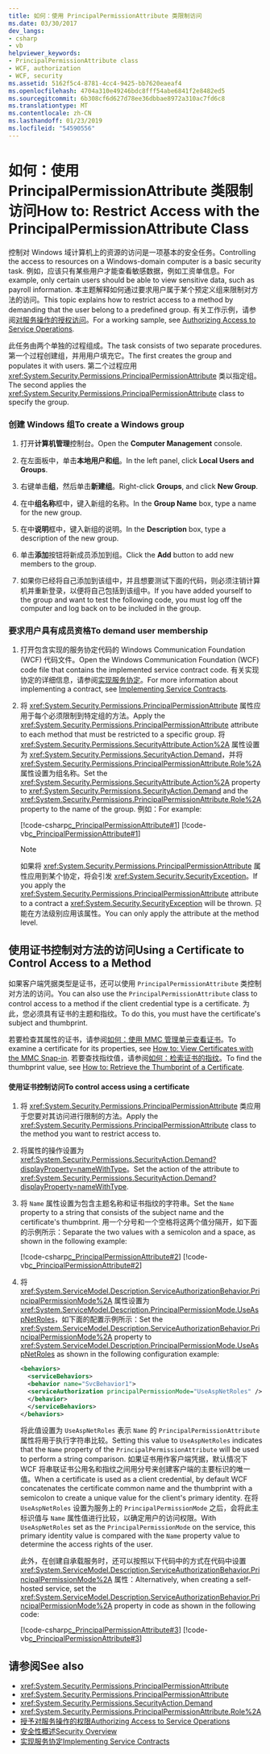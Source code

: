 ```yaml
---
title: 如何：使用 PrincipalPermissionAttribute 类限制访问
ms.date: 03/30/2017
dev_langs:
- csharp
- vb
helpviewer_keywords:
- PrincipalPermissionAttribute class
- WCF, authorization
- WCF, security
ms.assetid: 5162f5c4-8781-4cc4-9425-bb7620eaeaf4
ms.openlocfilehash: 4704a310e49246bdc8fff54abe6841f2e8482ed5
ms.sourcegitcommit: 6b308cf6d627d78ee36dbbae8972a310ac7fd6c8
ms.translationtype: MT
ms.contentlocale: zh-CN
ms.lasthandoff: 01/23/2019
ms.locfileid: "54590556"
---
```

# <a name="how-to-restrict-access-with-the-principalpermissionattribute-class"></a><span data-ttu-id="3416d-102">如何：使用 PrincipalPermissionAttribute 类限制访问</span><span class="sxs-lookup"><span data-stu-id="3416d-102">How to: Restrict Access with the PrincipalPermissionAttribute Class</span></span>
<span data-ttu-id="3416d-103">控制对 Windows 域计算机上的资源的访问是一项基本的安全任务。</span><span class="sxs-lookup"><span data-stu-id="3416d-103">Controlling the access to resources on a Windows-domain computer is a basic security task.</span></span> <span data-ttu-id="3416d-104">例如，应该只有某些用户才能查看敏感数据，例如工资单信息。</span><span class="sxs-lookup"><span data-stu-id="3416d-104">For example, only certain users should be able to view sensitive data, such as payroll information.</span></span> <span data-ttu-id="3416d-105">本主题解释如何通过要求用户属于某个预定义组来限制对方法的访问。</span><span class="sxs-lookup"><span data-stu-id="3416d-105">This topic explains how to restrict access to a method by demanding that the user belong to a predefined group.</span></span> <span data-ttu-id="3416d-106">有关工作示例，请参阅[对服务操作的授权访问](../../../docs/framework/wcf/samples/authorizing-access-to-service-operations.md)。</span><span class="sxs-lookup"><span data-stu-id="3416d-106">For a working sample, see [Authorizing Access to Service Operations](../../../docs/framework/wcf/samples/authorizing-access-to-service-operations.md).</span></span>  
  
 <span data-ttu-id="3416d-107">此任务由两个单独的过程组成。</span><span class="sxs-lookup"><span data-stu-id="3416d-107">The task consists of two separate procedures.</span></span> <span data-ttu-id="3416d-108">第一个过程创建组，并用用户填充它。</span><span class="sxs-lookup"><span data-stu-id="3416d-108">The first creates the group and populates it with users.</span></span> <span data-ttu-id="3416d-109">第二个过程应用 <xref:System.Security.Permissions.PrincipalPermissionAttribute> 类以指定组。</span><span class="sxs-lookup"><span data-stu-id="3416d-109">The second applies the <xref:System.Security.Permissions.PrincipalPermissionAttribute> class to specify the group.</span></span>  
  
### <a name="to-create-a-windows-group"></a><span data-ttu-id="3416d-110">创建 Windows 组</span><span class="sxs-lookup"><span data-stu-id="3416d-110">To create a Windows group</span></span>  
  
1.  <span data-ttu-id="3416d-111">打开**计算机管理**控制台。</span><span class="sxs-lookup"><span data-stu-id="3416d-111">Open the **Computer Management** console.</span></span>  
  
2.  <span data-ttu-id="3416d-112">在左面板中，单击**本地用户和组**。</span><span class="sxs-lookup"><span data-stu-id="3416d-112">In the left panel, click **Local Users and Groups**.</span></span>  
  
3.  <span data-ttu-id="3416d-113">右键单击**组**，然后单击**新建组**。</span><span class="sxs-lookup"><span data-stu-id="3416d-113">Right-click **Groups**, and click **New Group**.</span></span>  
  
4.  <span data-ttu-id="3416d-114">在中**组名称**框中，键入新组的名称。</span><span class="sxs-lookup"><span data-stu-id="3416d-114">In the **Group Name** box, type a name for the new group.</span></span>  
  
5.  <span data-ttu-id="3416d-115">在中**说明**框中，键入新组的说明。</span><span class="sxs-lookup"><span data-stu-id="3416d-115">In the **Description** box, type a description of the new group.</span></span>  
  
6.  <span data-ttu-id="3416d-116">单击**添加**按钮将新成员添加到组。</span><span class="sxs-lookup"><span data-stu-id="3416d-116">Click the **Add** button to add new members to the group.</span></span>  
  
7.  <span data-ttu-id="3416d-117">如果你已经将自己添加到该组中，并且想要测试下面的代码，则必须注销计算机并重新登录，以便将自己包括到该组中。</span><span class="sxs-lookup"><span data-stu-id="3416d-117">If you have added yourself to the group and want to test the following code, you must log off the computer and log back on to be included in the group.</span></span>  
  
### <a name="to-demand-user-membership"></a><span data-ttu-id="3416d-118">要求用户具有成员资格</span><span class="sxs-lookup"><span data-stu-id="3416d-118">To demand user membership</span></span>  
  
1.  <span data-ttu-id="3416d-119">打开包含实现的服务协定代码的 Windows Communication Foundation (WCF) 代码文件。</span><span class="sxs-lookup"><span data-stu-id="3416d-119">Open the Windows Communication Foundation (WCF) code file that contains the implemented service contract code.</span></span> <span data-ttu-id="3416d-120">有关实现协定的详细信息，请参阅[实现服务协定](../../../docs/framework/wcf/implementing-service-contracts.md)。</span><span class="sxs-lookup"><span data-stu-id="3416d-120">For more information about implementing a contract, see [Implementing Service Contracts](../../../docs/framework/wcf/implementing-service-contracts.md).</span></span>  
  
2.  <span data-ttu-id="3416d-121">将 <xref:System.Security.Permissions.PrincipalPermissionAttribute> 属性应用于每个必须限制到特定组的方法。</span><span class="sxs-lookup"><span data-stu-id="3416d-121">Apply the <xref:System.Security.Permissions.PrincipalPermissionAttribute> attribute to each method that must be restricted to a specific group.</span></span> <span data-ttu-id="3416d-122">将 <xref:System.Security.Permissions.SecurityAttribute.Action%2A> 属性设置为 <xref:System.Security.Permissions.SecurityAction.Demand>，并将 <xref:System.Security.Permissions.PrincipalPermissionAttribute.Role%2A> 属性设置为组名称。</span><span class="sxs-lookup"><span data-stu-id="3416d-122">Set the <xref:System.Security.Permissions.SecurityAttribute.Action%2A> property to <xref:System.Security.Permissions.SecurityAction.Demand> and the <xref:System.Security.Permissions.PrincipalPermissionAttribute.Role%2A> property to the name of the group.</span></span> <span data-ttu-id="3416d-123">例如：</span><span class="sxs-lookup"><span data-stu-id="3416d-123">For example:</span></span>  
  
     [!code-csharp[c_PrincipalPermissionAttribute#1](../../../samples/snippets/csharp/VS_Snippets_CFX/c_principalpermissionattribute/cs/source.cs#1)]
     [!code-vb[c_PrincipalPermissionAttribute#1](../../../samples/snippets/visualbasic/VS_Snippets_CFX/c_principalpermissionattribute/vb/source.vb#1)]  
  
    > [!NOTE]
    >  <span data-ttu-id="3416d-124">如果将 <xref:System.Security.Permissions.PrincipalPermissionAttribute> 属性应用到某个协定，将会引发 <xref:System.Security.SecurityException>。</span><span class="sxs-lookup"><span data-stu-id="3416d-124">If you apply the <xref:System.Security.Permissions.PrincipalPermissionAttribute> attribute to a contract a <xref:System.Security.SecurityException> will be thrown.</span></span> <span data-ttu-id="3416d-125">只能在方法级别应用该属性。</span><span class="sxs-lookup"><span data-stu-id="3416d-125">You can only apply the attribute at the method level.</span></span>  
  
## <a name="using-a-certificate-to-control-access-to-a-method"></a><span data-ttu-id="3416d-126">使用证书控制对方法的访问</span><span class="sxs-lookup"><span data-stu-id="3416d-126">Using a Certificate to Control Access to a Method</span></span>  
 <span data-ttu-id="3416d-127">如果客户端凭据类型是证书，还可以使用 `PrincipalPermissionAttribute` 类控制对方法的访问。</span><span class="sxs-lookup"><span data-stu-id="3416d-127">You can also use the `PrincipalPermissionAttribute` class to control access to a method if the client credential type is a certificate.</span></span> <span data-ttu-id="3416d-128">为此，您必须具有证书的主题和指纹。</span><span class="sxs-lookup"><span data-stu-id="3416d-128">To do this, you must have the certificate's subject and thumbprint.</span></span>  
  
 <span data-ttu-id="3416d-129">若要检查其属性的证书，请参阅[如何：使用 MMC 管理单元查看证书](../../../docs/framework/wcf/feature-details/how-to-view-certificates-with-the-mmc-snap-in.md)。</span><span class="sxs-lookup"><span data-stu-id="3416d-129">To examine a certificate for its properties, see [How to: View Certificates with the MMC Snap-in](../../../docs/framework/wcf/feature-details/how-to-view-certificates-with-the-mmc-snap-in.md).</span></span> <span data-ttu-id="3416d-130">若要查找指纹值，请参阅[如何：检索证书的指纹](../../../docs/framework/wcf/feature-details/how-to-retrieve-the-thumbprint-of-a-certificate.md)。</span><span class="sxs-lookup"><span data-stu-id="3416d-130">To find the thumbprint value, see [How to: Retrieve the Thumbprint of a Certificate](../../../docs/framework/wcf/feature-details/how-to-retrieve-the-thumbprint-of-a-certificate.md).</span></span>  
  
#### <a name="to-control-access-using-a-certificate"></a><span data-ttu-id="3416d-131">使用证书控制访问</span><span class="sxs-lookup"><span data-stu-id="3416d-131">To control access using a certificate</span></span>  
  
1.  <span data-ttu-id="3416d-132">将 <xref:System.Security.Permissions.PrincipalPermissionAttribute> 类应用于您要对其访问进行限制的方法。</span><span class="sxs-lookup"><span data-stu-id="3416d-132">Apply the <xref:System.Security.Permissions.PrincipalPermissionAttribute> class to the method you want to restrict access to.</span></span>  
  
2.  <span data-ttu-id="3416d-133">将属性的操作设置为 <xref:System.Security.Permissions.SecurityAction.Demand?displayProperty=nameWithType>。</span><span class="sxs-lookup"><span data-stu-id="3416d-133">Set the action of the attribute to <xref:System.Security.Permissions.SecurityAction.Demand?displayProperty=nameWithType>.</span></span>  
  
3.  <span data-ttu-id="3416d-134">将 `Name` 属性设置为包含主题名称和证书指纹的字符串。</span><span class="sxs-lookup"><span data-stu-id="3416d-134">Set the `Name` property to a string that consists of the subject name and the certificate's thumbprint.</span></span> <span data-ttu-id="3416d-135">用一个分号和一个空格将这两个值分隔开，如下面的示例所示：</span><span class="sxs-lookup"><span data-stu-id="3416d-135">Separate the two values with a semicolon and a space, as shown in the following example:</span></span>  
  
     [!code-csharp[c_PrincipalPermissionAttribute#2](../../../samples/snippets/csharp/VS_Snippets_CFX/c_principalpermissionattribute/cs/source.cs#2)]
     [!code-vb[c_PrincipalPermissionAttribute#2](../../../samples/snippets/visualbasic/VS_Snippets_CFX/c_principalpermissionattribute/vb/source.vb#2)]  
  
4.  <span data-ttu-id="3416d-136">将 <xref:System.ServiceModel.Description.ServiceAuthorizationBehavior.PrincipalPermissionMode%2A> 属性设置为 <xref:System.ServiceModel.Description.PrincipalPermissionMode.UseAspNetRoles>，如下面的配置示例所示：</span><span class="sxs-lookup"><span data-stu-id="3416d-136">Set the <xref:System.ServiceModel.Description.ServiceAuthorizationBehavior.PrincipalPermissionMode%2A> property to <xref:System.ServiceModel.Description.PrincipalPermissionMode.UseAspNetRoles> as shown in the following configuration example:</span></span>  
  
    ```xml  
    <behaviors>  
      <serviceBehaviors>  
      <behavior name="SvcBehavior1">  
      <serviceAuthorization principalPermissionMode="UseAspNetRoles" />  
      </behavior>  
      </serviceBehaviors>  
    </behaviors>  
    ```  
  
     <span data-ttu-id="3416d-137">将此值设置为 `UseAspNetRoles` 表示 `Name` 的 `PrincipalPermissionAttribute` 属性将用于执行字符串比较。</span><span class="sxs-lookup"><span data-stu-id="3416d-137">Setting this value to `UseAspNetRoles` indicates that the `Name` property of the `PrincipalPermissionAttribute` will be used to perform a string comparison.</span></span> <span data-ttu-id="3416d-138">如果证书用作客户端凭据，默认情况下 WCF 将串联证书公用名和指纹之间用分号来创建客户端的主要标识的唯一值。</span><span class="sxs-lookup"><span data-stu-id="3416d-138">When a certificate is used as a client credential, by default WCF concatenates the certificate common name and the thumbprint with a semicolon to create a unique value for the client's primary identity.</span></span> <span data-ttu-id="3416d-139">在将 `UseAspNetRoles` 设置为服务上的 `PrincipalPermissionMode` 之后，会将此主标识值与 `Name` 属性值进行比较，以确定用户的访问权限。</span><span class="sxs-lookup"><span data-stu-id="3416d-139">With `UseAspNetRoles` set as the `PrincipalPermissionMode` on the service, this primary identity value is compared with the `Name` property value to determine the access rights of the user.</span></span>  
  
     <span data-ttu-id="3416d-140">此外，在创建自承载服务时，还可以按照以下代码中的方式在代码中设置 <xref:System.ServiceModel.Description.ServiceAuthorizationBehavior.PrincipalPermissionMode%2A> 属性：</span><span class="sxs-lookup"><span data-stu-id="3416d-140">Alternatively, when creating a self-hosted service, set the <xref:System.ServiceModel.Description.ServiceAuthorizationBehavior.PrincipalPermissionMode%2A> property in code as shown in the following code:</span></span>  
  
     [!code-csharp[c_PrincipalPermissionAttribute#3](../../../samples/snippets/csharp/VS_Snippets_CFX/c_principalpermissionattribute/cs/source.cs#3)]
     [!code-vb[c_PrincipalPermissionAttribute#3](../../../samples/snippets/visualbasic/VS_Snippets_CFX/c_principalpermissionattribute/vb/source.vb#3)]  
  
## <a name="see-also"></a><span data-ttu-id="3416d-141">请参阅</span><span class="sxs-lookup"><span data-stu-id="3416d-141">See also</span></span>
- <xref:System.Security.Permissions.PrincipalPermissionAttribute>
- <xref:System.Security.Permissions.PrincipalPermissionAttribute>
- <xref:System.Security.Permissions.SecurityAction.Demand>
- <xref:System.Security.Permissions.PrincipalPermissionAttribute.Role%2A>
- [<span data-ttu-id="3416d-142">授予对服务操作的权限</span><span class="sxs-lookup"><span data-stu-id="3416d-142">Authorizing Access to Service Operations</span></span>](../../../docs/framework/wcf/samples/authorizing-access-to-service-operations.md)
- [<span data-ttu-id="3416d-143">安全性概述</span><span class="sxs-lookup"><span data-stu-id="3416d-143">Security Overview</span></span>](../../../docs/framework/wcf/feature-details/security-overview.md)
- [<span data-ttu-id="3416d-144">实现服务协定</span><span class="sxs-lookup"><span data-stu-id="3416d-144">Implementing Service Contracts</span></span>](../../../docs/framework/wcf/implementing-service-contracts.md)

